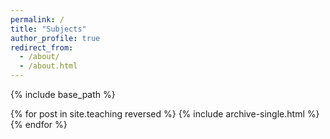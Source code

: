 ```yaml
---
permalink: /
title: "Subjects"
author_profile: true
redirect_from: 
  - /about/
  - /about.html
---
```


{% include base_path %}

{% for post in site.teaching reversed %}
  {% include archive-single.html %}
{% endfor %}